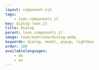 ```yaml
---
layout: component.njk
tags: 
    - lean_components_it
key: dialog-lean_it
title: Dialog
parent: lean_components_it
image: lean/overview/dialog.webp
keywords: dialog, modal, popup, lightbox
order: 100
availablelanguages: 
    - de
    - en
---
```

